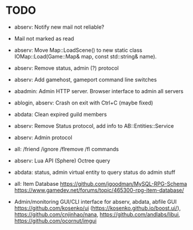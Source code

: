 # TODO

* abserv: Notify new mail not reliable?
* Mail not marked as read

* abserv: Move Map::LoadScene() to new static class IOMap::Load(Game::Map& map, const std::string& name).

* abserv: Remove status, admin (?) protocol
* abserv: Add gamehost, gameport command line switches
* abadmin: Admin HTTP server. Browser interface to admin all servers

* ablogin, abserv: Crash on exit with Ctrl+C (maybe fixed)

* abdata: Clean expired guild members

* abserv: Remove Status protocol, add info to AB::Entities::Service
* abserv: Admin protocol

* all: /friend /ignore /flremove /fl commands
* abserv: Lua API (Sphere) Octree query
* abdata: status, admin virtual entity to query status do admin stuff
* all: Item Database
  https://github.com/jgoodman/MySQL-RPG-Schema   
  https://www.gamedev.net/forums/topic/465300-rpg-item-database/
* Admin/monitoring GUI/CLI interface for abserv, abdata, abfile
  GUI https://github.com/kosenko/ui (https://kosenko.github.io/boost.ui/), 
    https://github.com/cnjinhao/nana, 
    https://github.com/andlabs/libui,
    https://github.com/ocornut/imgui
